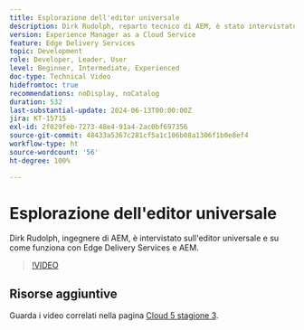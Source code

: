 ```yaml
---
title: Esplorazione dell'editor universale
description: Dirk Rudolph, reparto tecnico di AEM, è stato intervistato sull’editor universale e Edge Delivery Services.
version: Experience Manager as a Cloud Service
feature: Edge Delivery Services
topic: Development
role: Developer, Leader, User
level: Beginner, Intermediate, Experienced
doc-type: Technical Video
hidefromtoc: true
recommendations: noDisplay, noCatalog
duration: 532
last-substantial-update: 2024-06-13T00:00:00Z
jira: KT-15715
exl-id: 2f029feb-7273-48e4-91a4-2ac0bf697356
source-git-commit: 48433a5367c281cf5a1c106b08a1306f1b0e8ef4
workflow-type: ht
source-wordcount: '56'
ht-degree: 100%

---
```


# Esplorazione dell&#39;editor universale

Dirk Rudolph, ingegnere di AEM, è intervistato sull&#39;editor universale e su come funziona con Edge Delivery Services e AEM.

>[!VIDEO](https://video.tv.adobe.com/v/3429656/?learn=on)

## Risorse aggiuntive

Guarda i video correlati nella pagina [Cloud 5 stagione 3](../cloud5-season-3.md).
